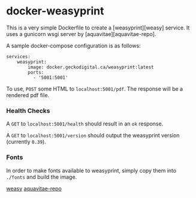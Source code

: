 # docker-weasyprint

This is a very simple Dockerfile to create a [weasyprint][weasy] service.  It uses a gunicorn wsgi server by [aquavitae][aquavitae-repo].

A sample docker-compose configuration is as follows:
    
    services:
        weasyprint:
            image: docker.geckodigital.ca/weasyprint:latest
            ports:
              - '5001:5001'

To use, `POST` some HTML to `localhost:5001/pdf`.  The response will be a rendered pdf file.

### Health Checks

A `GET` to `localhost:5001/health` should result in an `ok` response.

A `GET` to `localhost:5001/version` should output the weasyprint version (currently `0.39`).

### Fonts

In order to make fonts available to weasyprint, simply copy them into `./fonts` and build the image.


[weasy](https://github.com/Kozea/WeasyPrint) 
[aquavitae-repo](https://github.com/aquavitae/docker-weasyprint)